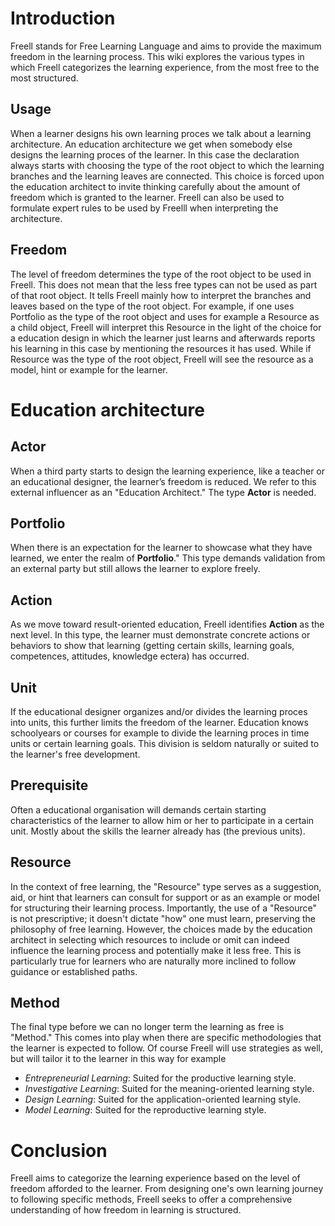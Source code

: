 # Introduction
Freell stands for Free Learning Language and aims to provide the maximum freedom in the learning process.
This wiki explores the various types in which Freell categorizes the learning experience,
from the most free to the most structured.

## Usage
When a learner designs his own learning proces we talk about a learning architecture.
An education architecture we get when somebody else designs the learning proces of the learner.
In this case the declaration always starts with choosing the type of the root object
to which the learning branches and the learning leaves are connected.
This choice is forced upon the education architect 
to invite thinking carefully about the amount of freedom which is granted to the learner.
Freell can also be used to formulate expert rules to be used by Freelll
when interpreting the architecture.

## Freedom
The level of freedom determines the type of the root object to be used in Freell.
This does not mean that the less free types can not be used as part of that root object.
It tells Freell mainly how to interpret the branches and leaves based on the type of the root object.
For example, if one uses Portfolio as the type of the root object and uses for example a Resource
as a child object, Freell will interpret this Resource in the light of the choice for a
education design in which the learner just learns and afterwards reports his learning
in this case by mentioning the resources it has used.
While if Resource was the type of the root object,
Freell will see the resource as a model, hint or example for the learner.

# Education architecture
## Actor
When a third party starts to design the learning experience, like a teacher or an educational designer, the learner’s freedom is reduced. We refer to this external influencer as an "Education Architect." The type **Actor** is needed.

## Portfolio
When there is an expectation for the learner to showcase what they have learned, we enter the realm of **Portfolio**." This type demands validation from an external party but still allows the learner to explore freely.

## Action
As we move toward result-oriented education, Freell identifies **Action** as the next level. In this type, the learner must demonstrate concrete actions or behaviors to show that learning (getting certain skills, learning goals, competences, attitudes, knowledge ectera) has occurred.

## Unit
If the educational designer organizes and/or divides the learning proces into units,
this further limits the freedom of the learner. Education knows schoolyears or courses for example to
divide the learning proces in time units or certain learning goals.
This division is seldom naturally or suited to the learner's free development.

## Prerequisite
Often a educational organisation will demands certain starting characteristics of the learner
to allow him or her to participate in a certain unit.
Mostly about the skills the learner already has (the previous units).

## Resource
In the context of free learning,
the "Resource" type serves as a suggestion, aid, or hint
that learners can consult for support
or as an example or model for structuring their learning process.
Importantly, the use of a "Resource" is not prescriptive;
it doesn't dictate "how" one must learn,
preserving the philosophy of free learning.
However, the choices made by the education architect in selecting
which resources to include or omit
can indeed influence the learning process and potentially make it less free.
This is particularly true for learners who are naturally more inclined
to follow guidance or established paths.

## Method
The final type before we can no longer term the learning as free is "Method." This comes into play when there are specific methodologies that the learner is expected to follow. Of course Freell will use strategies as well, but will tailor it to the learner in this way for example
* _Entrepreneurial Learning_: Suited for the productive learning style.
* _Investigative Learning_: Suited for the meaning-oriented learning style.
* _Design Learning_: Suited for the application-oriented learning style.
* _Model Learning_: Suited for the reproductive learning style.

# Conclusion
Freell aims to categorize the learning experience based on the level of freedom afforded to the learner. From designing one's own learning journey to following specific methods, Freell seeks to offer a comprehensive understanding of how freedom in learning is structured.

